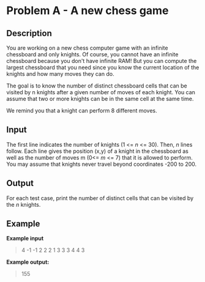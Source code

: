 # Problem A - A new chess game

## Description

You are working on a new chess computer game with an infinite chessboard and only knights. Of course, you cannot have an infinite chessboard because you don't have infinite RAM! But you can compute the largest chessboard that you need since you know the current location of the knights and how many moves they can do.

The goal is to know the number of distinct chessboard cells that can be visited by n knights after a given number of moves of each knight. You can assume that two or more knights can be in the same cell at the same time.

We remind you that a knight can perform 8 different moves.

## Input

The first line indicates the number of knights (1 <= _n_ <= 30). Then, _n_ lines follow. Each line gives the position (x,y) of a knight in the chessboard as well as the number of moves m (0<= _m_ <= 7) that it is allowed to perform. You may assume that knights never travel beyond coordinates -200 to 200.

## Output

For each test case, print the number of distinct cells that can be
visited by the _n_ knights.

##  Example
**Example input**
> 4
> -1 -1 2
> 2 2 1
> 3 3 3
> 4 4 3


**Example output:**

> 155
